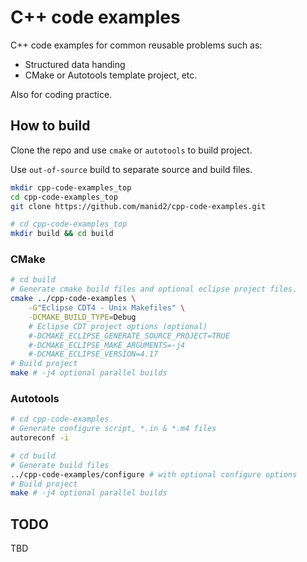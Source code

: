 # C++ code examples

C++ code examples for common reusable problems such as:

- Structured data handing
- CMake or Autotools template project, etc.

Also for coding practice.

## How to build

Clone the repo and use `cmake` or `autotools` to build project.

Use `out-of-source` build to separate source and build files.

```bash
mkdir cpp-code-examples_top
cd cpp-code-examples_top
git clone https://github.com/manid2/cpp-code-examples.git

# cd cpp-code-examples_top
mkdir build && cd build
```

### CMake

```bash
# cd build
# Generate cmake build files and optional eclipse project files.
cmake ../cpp-code-examples \
    -G"Eclipse CDT4 - Unix Makefiles" \
    -DCMAKE_BUILD_TYPE=Debug
    # Eclipse CDT project options (optional)
    #-DCMAKE_ECLIPSE_GENERATE_SOURCE_PROJECT=TRUE
    #-DCMAKE_ECLIPSE_MAKE_ARGUMENTS=-j4
    #-DCMAKE_ECLIPSE_VERSION=4.17
# Build project
make # -j4 optional parallel builds
```

### Autotools

```bash
# cd cpp-code-examples
# Generate configure script, *.in & *.m4 files
autoreconf -i

# cd build
# Generate build files
../cpp-code-examples/configure # with optional configure options
# Build project
make # -j4 optional parallel builds
```

## TODO

TBD
